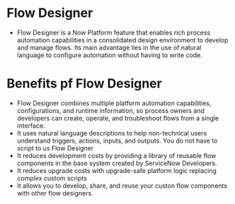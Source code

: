 # Flow Designer
- Flow Designer is a Now Platform feature that enables rich process automation capabilities in a consolidated design environment to develop and manage flows. Its main advantage lies in the use of natural language to configure automation without having to write code. 
# Benefits pf Flow Designer
- Flow Designer combines multiple platform automation capabilities, configurations, and runtime information, so process owners and developers can create, operate, and troubleshoot flows from a single interface. 
- It uses natural language descriptions to help non-technical users understand triggers, actions, inputs, and outputs. You do not have to  script to us Flow Designer
- It reduces development costs by providing a library of reusable flow components in the base system created by ServiceNow Developers. 
- It reduces upgrade costs with upgrade-safe platform logic replacing complex custom scripts
- It allows you to develop, share, and reuse your custon flow components with other flow designers. 
